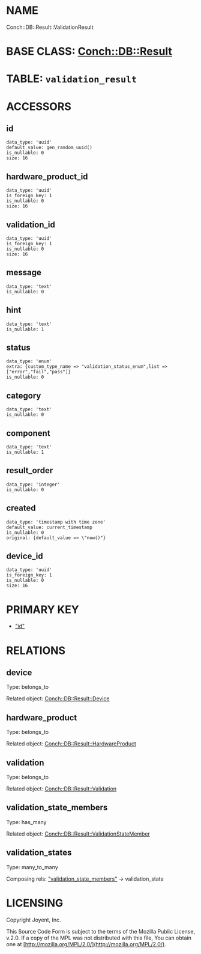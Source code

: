 # NAME

Conch::DB::Result::ValidationResult

# BASE CLASS: [Conch::DB::Result](../modules/Conch::DB::Result)

# TABLE: `validation_result`

# ACCESSORS

## id

```
data_type: 'uuid'
default_value: gen_random_uuid()
is_nullable: 0
size: 16
```

## hardware\_product\_id

```
data_type: 'uuid'
is_foreign_key: 1
is_nullable: 0
size: 16
```

## validation\_id

```
data_type: 'uuid'
is_foreign_key: 1
is_nullable: 0
size: 16
```

## message

```
data_type: 'text'
is_nullable: 0
```

## hint

```
data_type: 'text'
is_nullable: 1
```

## status

```
data_type: 'enum'
extra: {custom_type_name => "validation_status_enum",list => ["error","fail","pass"]}
is_nullable: 0
```

## category

```
data_type: 'text'
is_nullable: 0
```

## component

```
data_type: 'text'
is_nullable: 1
```

## result\_order

```
data_type: 'integer'
is_nullable: 0
```

## created

```
data_type: 'timestamp with time zone'
default_value: current_timestamp
is_nullable: 0
original: {default_value => \"now()"}
```

## device\_id

```
data_type: 'uuid'
is_foreign_key: 1
is_nullable: 0
size: 16
```

# PRIMARY KEY

- ["id"](#id)

# RELATIONS

## device

Type: belongs\_to

Related object: [Conch::DB::Result::Device](../modules/Conch::DB::Result::Device)

## hardware\_product

Type: belongs\_to

Related object: [Conch::DB::Result::HardwareProduct](../modules/Conch::DB::Result::HardwareProduct)

## validation

Type: belongs\_to

Related object: [Conch::DB::Result::Validation](../modules/Conch::DB::Result::Validation)

## validation\_state\_members

Type: has\_many

Related object: [Conch::DB::Result::ValidationStateMember](../modules/Conch::DB::Result::ValidationStateMember)

## validation\_states

Type: many\_to\_many

Composing rels: ["validation\_state\_members"](#validation_state_members) -> validation\_state

# LICENSING

Copyright Joyent, Inc.

This Source Code Form is subject to the terms of the Mozilla Public License,
v.2.0. If a copy of the MPL was not distributed with this file, You can obtain
one at [http://mozilla.org/MPL/2.0/](http://mozilla.org/MPL/2.0/).
